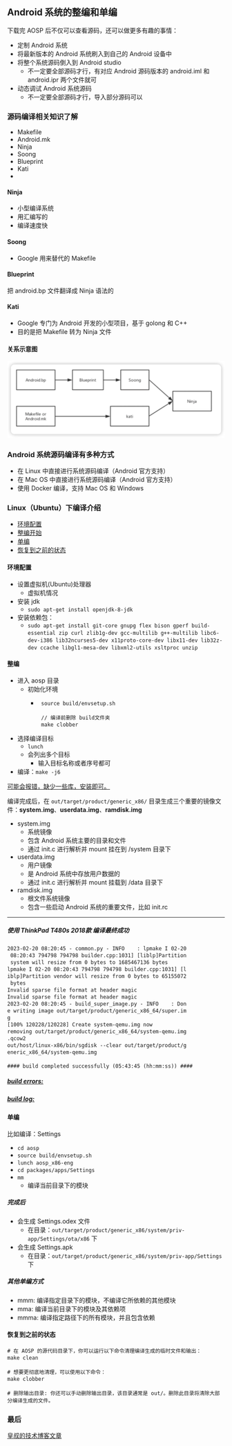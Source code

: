 ## Android 系统的整编和单编

下载完 AOSP 后不仅可以查看源码，还可以做更多有趣的事情：

- 定制 Android 系统
- 将最新版本的 Android 系统刷入到自己的 Android 设备中
- 将整个系统源码倒入到 Android studio
  - 不一定要全部源码才行，有对应 Android 源码版本的 android.iml 和 android.ipr 两个文件就可
- 动态调试 Android 系统源码
  - 不一定要全部源码才行，导入部分源码可以

### 源码编译相关知识了解

- Makefile
- Android.mk
- Ninja
- Soong
- Blueprint
- Kati
- 
#### Ninja

- 小型编译系统
- 用汇编写的
- 编译速度快

#### Soong

- Google 用来替代的 Makefile

#### Blueprint

把 android.bp 文件翻译成 Ninja 语法的

#### Kati

- Google 专门为 Android 开发的小型项目，基于 golong 和 C++
- 目的是把 Makefile 转为 Ninja 文件

#### 关系示意图

![](../imgs/img_1.png)

### Android 系统源码编译有多种方式

- 在 Linux 中直接进行系统源码编译（Android 官方支持）
- 在 Mac OS 中直接进行系统源码编译（Android 官方支持）
- 使用 Docker 编译，支持 Mac OS 和 Windows

### Linux（Ubuntu）下编译介绍

- [环境配置](#环境配置)
- [整编开始](#整编)
- [单编](#单编)
- [恢复到之前的状态](#恢复到之前的状态)

#### 环境配置
- 设置虚拟机(Ubuntu)处理器
  - 虚拟机情况
- 安装 jdk
  - ``sudo apt-get install openjdk-8-jdk``
- 安装依赖包：
  - ``sudo apt-get install git-core gnupg flex bison gperf build-essential zip curl zlib1g-dev gcc-multilib g++-multilib libc6-dev-i386 lib32ncurses5-dev x11proto-core-dev libx11-dev lib32z-dev ccache libgl1-mesa-dev libxml2-utils xsltproc unzip``

#### 整编

- 进入 aosp 目录
  - 初始化环境
    - ```shell
       source build/envsetup.sh
      
       // 编译前删除 build文件夹
       make clobber
      ```
- 选择编译目标
  - ``lunch``
  - 会列出多个目标
    - 输入目标名称或者序号都可
- 编译：``make -j6``

[可能会报错，缺少一些库，安装即可。](../error/compile_error.md)

编译完成后，在 `out/target/product/generic_x86/` 目录生成三个重要的镜像文件：**system.img**、**userdata.img**、**ramdisk.img** 

- system.img
  - 系统镜像
  - 包含 Android 系统主要的目录和文件
  - 通过 init.c 进行解析并 mount 挂在到 /system 目录下
- userdata.img
  - 用户镜像
  - 是 Android 系统中存放用户数据的
  - 通过 init.c 进行解析并 mount 挂载到 /data 目录下
- ramdisk.img
  - 根文件系统镜像
  - 包含一些启动 Android 系统的重要文件，比如 init.rc 

---

##### 使用 ThinkPad T480s 2018款 编译最终成功

```shell
2023-02-20 08:20:45 - common.py - INFO    : lpmake I 02-20
 08:20:43 794798 794798 builder.cpp:1031] [liblp]Partition
 system will resize from 0 bytes to 1685467136 bytes
lpmake I 02-20 08:20:43 794798 794798 builder.cpp:1031] [l
iblp]Partition vendor will resize from 0 bytes to 65155072
 bytes
Invalid sparse file format at header magic
Invalid sparse file format at header magic
2023-02-20 08:20:45 - build_super_image.py - INFO    : Don
e writing image out/target/product/generic_x86_64/super.im
g
[100% 120228/120228] Create system-qemu.img now
removing out/target/product/generic_x86_64/system-qemu.img
.qcow2
out/host/linux-x86/bin/sgdisk --clear out/target/product/g
eneric_x86_64/system-qemu.img

#### build completed successfully (05:43:45 (hh:mm:ss)) ####
```

##### [build errors:](./build_error.md)
##### [build log:](./build_log.md)

#### 单编
比如编译：Settings
- ``cd aosp``
- ``source build/envsetup.sh``
- ``lunch aosp_x86-eng``
- ``cd packages/apps/Settings``
- ``mm``
  - 编译当前目录下的模块

##### 完成后

- 会生成 Settings.odex 文件
  - 在目录：``out/target/product/generic_x86/system/priv-app/Settings/ota/x86`` 下
- 会生成 Settings.apk
  - 在目录：``out/target/product/generic_x86/system/priv-app/Settings`` 下

##### 其他单编方式

- mmm: 编译指定目录下的模块，不编译它所依赖的其他模块
- mma: 编译当前目录下的模块及其依赖项
- mmma: 编译指定路径下的所有模块，并且包含依赖

#### 恢复到之前的状态

```shell
# 在 AOSP 的源代码目录下，你可以运行以下命令清理编译生成的临时文件和输出：
make clean

# 想要更彻底地清理，可以使用以下命令：
make clobber

# 删除输出目录: 你还可以手动删除输出目录，该目录通常是 out/。删除此目录将清除大部分编译生成的文件。
```

### 最后

[皇叔的技术博客文章](http://liuwangshu.cn/framework/aosp/3-compiling-aosp.html)
